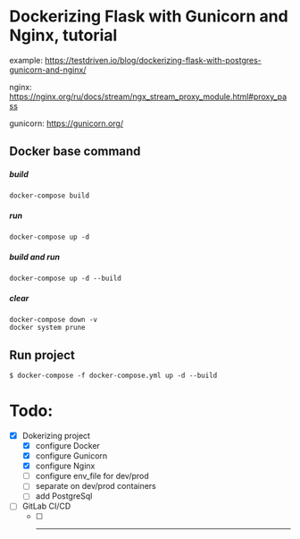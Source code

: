 # Dockerizing Flask with Gunicorn and Nginx, tutorial

example: https://testdriven.io/blog/dockerizing-flask-with-postgres-gunicorn-and-nginx/

nginx: https://nginx.org/ru/docs/stream/ngx_stream_proxy_module.html#proxy_pass

gunicorn: https://gunicorn.org/

## Docker base command

##### build
```
docker-compose build
```

##### run
```
docker-compose up -d
```

##### build and run
```
docker-compose up -d --build
```

##### clear
```
docker-compose down -v
docker system prune
```


## Run project

```
$ docker-compose -f docker-compose.yml up -d --build
```

# Todo:
- [X] Dokerizing project
    - [X] configure Docker
    - [X] configure Gunicorn
    - [X] configure Nginx
    - [ ] configure env_file for dev/prod
    - [ ] separate on dev/prod containers
    - [ ] add PostgreSql
- [ ] GitLab CI/CD
    - [ ] ----